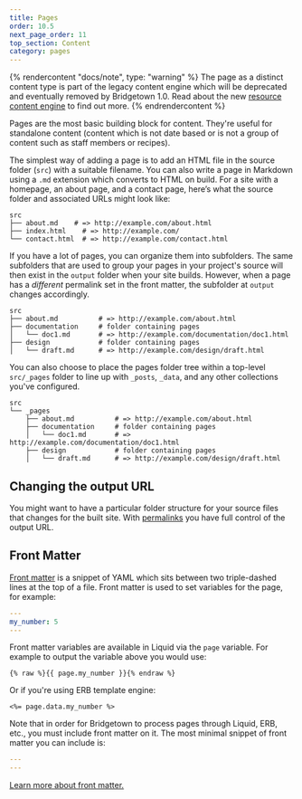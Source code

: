 ```yaml
---
title: Pages
order: 10.5
next_page_order: 11
top_section: Content
category: pages
---
```


{% rendercontent "docs/note", type: "warning" %}
The page as a distinct content type is part of the legacy content engine which will be deprecated and eventually removed by Bridgetown 1.0. Read about the new [resource content engine](/docs/resources) to find out more.
{% endrendercontent %}

Pages are the most basic building block for content. They're useful for standalone
content (content which is not date based or is not a group of content such as staff
members or recipes).

The simplest way of adding a page is to add an HTML file in the source
folder (`src`) with a suitable filename. You can also write a page in Markdown using
a `.md` extension which converts to HTML on build. For a site with
a homepage, an about page, and a contact page, here’s what the source folder
and associated URLs might look like:

```
src
├── about.md    # => http://example.com/about.html
├── index.html    # => http://example.com/
└── contact.html  # => http://example.com/contact.html
```

If you have a lot of pages, you can organize them into subfolders. The same subfolders that are used to group your pages in your project's source will then exist in the `output` folder when your site builds. However, when a page has a *different* permalink set in the front matter, the subfolder at `output` changes accordingly.

```
src
├── about.md          # => http://example.com/about.html
├── documentation     # folder containing pages
│   └── doc1.md       # => http://example.com/documentation/doc1.html
├── design            # folder containing pages
│   └── draft.md      # => http://example.com/design/draft.html
```

You can also choose to place the pages folder tree within a top-level `src/_pages` folder to line up with `_posts`, `_data`, and any other collections you've configured.

```
src
└── _pages
    ├── about.md          # => http://example.com/about.html
    ├── documentation     # folder containing pages
    │   └── doc1.md       # => http://example.com/documentation/doc1.html
    ├── design            # folder containing pages
    │   └── draft.md      # => http://example.com/design/draft.html
```

## Changing the output URL

You might want to have a particular folder structure for your source files that changes for the built site. With [permalinks](/docs/structure/permalinks) you have full control of the output URL.

## Front Matter

[Front matter](/docs/front-matter) is a snippet of YAML which sits between two triple-dashed lines at the top of a file. Front matter is used to set variables for the page, for example:

```yaml
---
my_number: 5
---
```

Front matter variables are available in Liquid via the `page` variable. For example to output the variable above you would use:

```liquid
{% raw %}{{ page.my_number }}{% endraw %}
```

Or if you're using ERB template engine:

```erb
<%= page.data.my_number %>
```

Note that in order for Bridgetown to process pages through Liquid, ERB, etc., you must include front matter on it. The most minimal snippet of front matter you can include is:

```yaml
---
---
```

[Learn more about front matter.](/docs/front-matter/)
